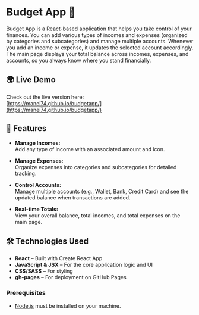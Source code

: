 # Budget App 💸

Budget App is a React-based application that helps you take control of your finances. You can add various types of incomes and expenses (organized by categories and subcategories) and manage multiple accounts. Whenever you add an income or expense, it updates the selected account accordingly. The main page displays your total balance across incomes, expenses, and accounts, so you always know where you stand financially.

## 🌍 Live Demo

Check out the live version here:  
[https://manei74.github.io/budgetapp/](https://manei74.github.io/budgetapp/)

## 🚀 Features

- **Manage Incomes:**  
  Add any type of income with an associated amount and icon.

- **Manage Expenses:**  
  Organize expenses into categories and subcategories for detailed tracking.

- **Control Accounts:**  
  Manage multiple accounts (e.g., Wallet, Bank, Credit Card) and see the updated balance when transactions are added.

- **Real-time Totals:**  
  View your overall balance, total incomes, and total expenses on the main page.

## 🛠️ Technologies Used

- **React** – Built with Create React App
- **JavaScript & JSX** – For the core application logic and UI
- **CSS/SASS** – For styling
- **gh-pages** – For deployment on GitHub Pages

### Prerequisites

- [Node.js](https://nodejs.org/) must be installed on your machine.
